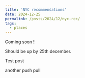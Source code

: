 ```yaml
---
title: 'NYC recommendations'
date: 2024-12-25
permalink: /posts/2024/12/nyc-rec/
tags:
  - places
---
```


Coming soon !

Should be up by 25th december. 

Test post

another push pull